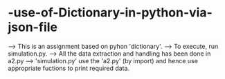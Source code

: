 # -use-of-Dictionary-in-python-via-json-file

--> This is an assignment based on pyhon 'dictionary'. 
--> To execute, run simulation.py.
--> All the data extraction and handling has been done in a2.py
--> 'simulation.py' use the 'a2.py' (by import) and hence use appropriate fuctions to print required data.
